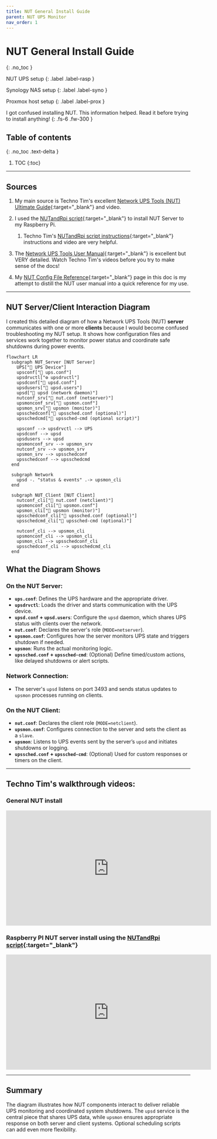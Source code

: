 ```yaml
---
title: NUT General Install Guide
parent: NUT UPS Monitor
nav_order: 1
---
```


# <i class="fas fa-battery-three-quarters"></i> NUT General Install Guide
{: .no_toc }

<i class="fas fa-power-off"></i> NUT UPS setup
{: .label .label-rasp }

<i class="fas fa-server"></i> Synology NAS setup
{: .label .label-syno }

<i class="fab fa-mixer"></i> Proxmox host setup
{: .label .label-prox }

I got confused installing NUT. This information helped. Read it before trying to install anything!
{: .fs-6 .fw-300 }

## Table of contents
{: .no_toc .text-delta }

1. TOC
{:toc}

---
## Sources

1. My main source is Techno Tim's excellent [Network UPS Tools (NUT) Ultimate Guide](https://technotim.live/posts/NUT-server-guide/){:target="_blank"} and video.

2. I used the [NUTandRpi script](https://github.com/dzomaya/NUTandRpi){:target="_blank"} to install NUT Server to my Raspberry Pi.
   1. Techno Tim's [NUTandRpi script instructions](https://technotim.live/posts/nut-server-script/){:target="_blank"} instructions and video are very helpful.

3. The [Network UPS Tools User Manual](https://networkupstools.org/docs/user-manual.chunked/index.html){:target="_blank"} is excellent but VERY detailed. Watch Techno Tim's videos before you try to make sense of the docs!

4. My [NUT Config File Reference](docs/nut-ups-monitor/nut-config-file-reference.md){:target="_blank"} page in this doc is my attempt to distill the NUT user manual into a quick reference for my use.

---

## NUT Server/Client Interaction Diagram

I created this detailed diagram of how a Network UPS Tools (NUT) **server** communicates with one or more **clients** because I would become confused troubleshooting my NUT setup. It shows how configuration files and services work together to monitor power status and coordinate safe shutdowns during power events.
```mermaid
flowchart LR
  subgraph NUT_Server [NUT Server]
    UPS["🔌 UPS Device"]
    upsconf["📄 ups.conf"]
    upsdrvctl["⚙️ upsdrvctl"]
    upsdconf["📄 upsd.conf"]
    upsdusers["📄 upsd.users"]
    upsd["🔁 upsd (network daemon)"]
    nutconf_srv["📄 nut.conf (netserver)"]
    upsmonconf_srv["📄 upsmon.conf"]
    upsmon_srv["👀 upsmon (monitor)"]
    upsschedconf["📄 upssched.conf (optional)"]
    upsschedcmd["📝 upssched-cmd (optional script)"]
    
    upsconf --> upsdrvctl --> UPS
    upsdconf --> upsd
    upsdusers --> upsd
    upsmonconf_srv --> upsmon_srv
    nutconf_srv --> upsmon_srv
    upsmon_srv --> upsschedconf
    upsschedconf --> upsschedcmd
  end

  subgraph Network
    upsd -. "status & events" .-> upsmon_cli
  end

  subgraph NUT_Client [NUT Client]
    nutconf_cli["📄 nut.conf (netclient)"]
    upsmonconf_cli["📄 upsmon.conf"]
    upsmon_cli["👀 upsmon (monitor)"]
    upsschedconf_cli["📄 upssched.conf (optional)"]
    upsschedcmd_cli["📝 upssched-cmd (optional)"]

    nutconf_cli --> upsmon_cli
    upsmonconf_cli --> upsmon_cli
    upsmon_cli --> upsschedconf_cli
    upsschedconf_cli --> upsschedcmd_cli
  end
```
## What the Diagram Shows

### <span style="color: #C51A4A"><i class="fas fa-power-off"></i></span> On the NUT Server:
- **`ups.conf`**: Defines the UPS hardware and the appropriate driver.
- **`upsdrvctl`**: Loads the driver and starts communication with the UPS device.
- **`upsd.conf` + `upsd.users`**: Configure the `upsd` daemon, which shares UPS status with clients over the network.
- **`nut.conf`**: Declares the server's role (`MODE=netserver`).
- **`upsmon.conf`**: Configures how the server monitors UPS state and triggers shutdown if needed.
- **`upsmon`**: Runs the actual monitoring logic.
- **`upssched.conf` + `upssched-cmd`**: (Optional) Define timed/custom actions, like delayed shutdowns or alert scripts.

### <i class="fas fa-globe"></i> Network Connection:
- The server's `upsd` listens on port 3493 and sends status updates to `upsmon` processes running on clients.

### <span style="color: #0067E6"><i class="fas fa-server"></i></span><span style="color: #D6762C"> <i class="fab fa-mixer"></i></span> On the NUT Client:
- **`nut.conf`**: Declares the client role (`MODE=netclient`).
- **`upsmon.conf`**: Configures connection to the server and sets the client as a `slave`.
- **`upsmon`**: Listens to UPS events sent by the server’s `upsd` and initiates shutdowns or logging.
- **`upssched.conf` + `upssched-cmd`**: (Optional) Used for custom responses or timers on the client.

---

## Techno Tim's walkthrough videos:

### General NUT install

<iframe width="560" height="315" src="https://www.youtube.com/embed/HgKeD4320c0?si=R14OKtKQVtaj1woG" title="YouTube video player" frameborder="0" allow="accelerometer; autoplay; clipboard-write; encrypted-media; gyroscope; picture-in-picture; web-share" referrerpolicy="strict-origin-when-cross-origin" allowfullscreen></iframe>

### Raspberry PI NUT server install using the [NUTandRpi script](https://github.com/dzomaya/NUTandRpi){:target="_blank"} 

<iframe width="560" height="315" src="https://www.youtube.com/embed/vyBP7wpN72c?si=kGu1ezIWcgKaBJgH" title="YouTube video player" frameborder="0" allow="accelerometer; autoplay; clipboard-write; encrypted-media; gyroscope; picture-in-picture; web-share" referrerpolicy="strict-origin-when-cross-origin" allowfullscreen></iframe>

---

## Summary

The diagram illustrates how NUT components interact to deliver reliable UPS monitoring and coordinated system shutdowns. The `upsd` service is the central piece that shares UPS data, while `upsmon` ensures appropriate response on both server and client systems. Optional scheduling scripts can add even more flexibility.


